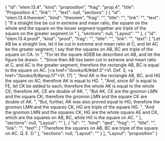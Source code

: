 {
  "id": "elem.13.4",
  "kind": "proposition",
  "frag": "prop.4",
  "title": "Proposition 4.",
  "link": "",
  "text": null,
  "sections": [
    {
      "id": "elem.13.4.theorem",
      "kind": "theorem",
      "frag": "",
      "title": "",
      "link": "",
      "text": [
        "If a straight line be cut in extreme and mean ratio, the square on the whole and the square on the lesser segment together are triple of the square on the greater segment.\n      "
      ],
      "sections": null,
      "Layout": ""
    },
    {
      "id": "elem.13.4.proof",
      "kind": "proof",
      "frag": "",
      "title": "",
      "link": "",
      "text": [
        "Let AB be a straight line, let it be cut in extreme and mean ratio at C, and let AC be the greater segment; I say that the squares on AB, BC are triple of the square on CA. \n      ",
        "For let the square ADEB be described on AB, and let the figure be drawn. ",
        "Since then AB has been cut in extreme and mean ratio at C, and AC is the greater segment, therefore the rectangle AB, BC is equal to the square on AC. [<a href=\"/books/6/#def.3\">VI. Def. 3</a>, <a href=\"/books/6/#prop.17\">VI. 17</a>] ",
        "And AK is the rectangle AB, BC, and HG the square on AC; therefore AK is equal to HG. ",
        "And, since AF is equal to FE, let CK be added to each; therefore the whole AK is equal to the whole CE; therefore AK, CE are double of AK. ",
        "But AK, CE are the gnomon LMN and the square CK; therefore the gnomon LMN and the square CK are double of AK. ",
        "But, further, AK was also proved equal to HG; therefore the gnomon LMN and the squares CK, HG are triple of the square HG. ",
        "And the gnomon LMN and the squares CK, HG are the whole square AE and CK, which are the squares on AB, BC, while HG is the square on AC. "
      ],
      "sections": null,
      "Layout": ""
    },
    {
      "id": "",
      "kind": "qed",
      "frag": "",
      "title": "",
      "link": "",
      "text": [
        "Therefore the squares on AB, BC are triple of the square on AC. Q. E. D."
      ],
      "sections": null,
      "Layout": ""
    }
  ],
  "Layout": "proposition"
}
